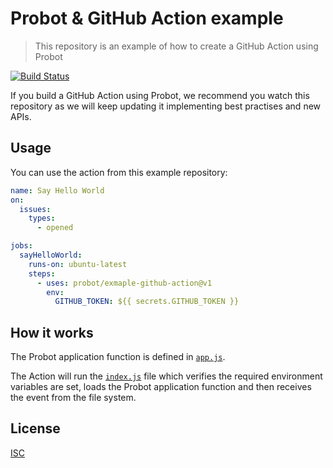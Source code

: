 # Probot & GitHub Action example

> This repository is an example of how to create a GitHub Action using Probot

[![Build Status](https://github.com/octokit/request-action/workflows/Test/badge.svg)](https://github.com/octokit/request-action/actions)

If you build a GitHub Action using Probot, we recommend you watch this repository as we will keep updating it implementing best practises and new APIs.

## Usage

You can use the action from this example repository:

```yml
name: Say Hello World
on:
  issues:
    types:
      - opened

jobs:
  sayHelloWorld:
    runs-on: ubuntu-latest
    steps:
      - uses: probot/exmaple-github-action@v1
        env:
          GITHUB_TOKEN: ${{ secrets.GITHUB_TOKEN }}
```

## How it works

The Probot application function is defined in [`app.js`](app.js).

The Action will run the [`index.js`](index.js) file which verifies the required environment variables are set, loads the Probot application function and then receives the event from the file system.

## License

[ISC](LICENSE)
